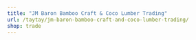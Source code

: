 ```yaml
---
title: "JM Baron Bamboo Craft & Coco Lumber Trading"
url: /taytay/jm-baron-bamboo-craft-and-coco-lumber-trading/
shop: trade
---
```

